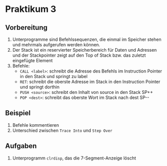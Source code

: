# Praktikum 3

## Vorbereitung
1. Unterprogramme sind Befehlssequenzen, die einmal im Speicher stehen und mehrmals aufgerufen werden können.
2. Der Stack ist ein reservierter Speicherbereich für Daten und Adressen und der Stackpointer zeigt auf den Top of Stack bzw. das zuletzt eingefügte Element
3. Befehle:
   - `CALL <label>`: schreibt die Adresse des Befehls im Instruction Pointer in den Stack und springt zu label
   - `RET`: schreibt die oberste Adresse im Stack in den Instruction Pointer und springt dorthin
   - `PUSH <source>`: schreibt den Inhalt von source in den Stack SP++
   - `POP <dest>`: schreibt das oberste Wort im Stack nach dest SP--

## Beispiel
1. Befehle kommentieren
2. Unterschied zwischen `Trace Into` und `Step Over`

## Aufgaben
1. Unterprogramm `clrdisp`, das die 7-Segment-Anzeige löscht